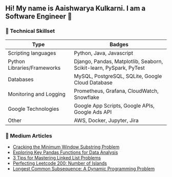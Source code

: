 ## Hi! My name is Aaishwarya Kulkarni. I am a Software Engineer 👋

### 🧠 Technical Skillset

| Type | Badges |
| -- | -- |
| Scripting languages | Python, Java, Javascript |
| Python Libraries/Frameworks | Django, Pandas, Matplotlib, Seaborn, Scikit-learn, PySpark, PyTest | 
| Databases | MySQL, PostgreSQL, SQLite, Google Cloud Database |
| Monitoring and Logging | Prometheus, Grafana, CloudWatch, Snowflake |
| Google Technologies | Google App Scripts, Google APIs, Google Ads API |
|Other | AWS, Docker, Jupyter, Jira |

### 📝 Medium Articles

<!-- MEDIUM:START -->
- [Cracking the Minimum Window Substring Problem](https://aaishwaryakulkarni.medium.com/cracking-the-minimum-window-substring-problem-8611827d6faa)
- [Exploring Key Pandas Functions for Data Analysis](https://medium.com/@aaishwaryakulkarni/exploring-key-pandas-functions-for-data-analysis-3fe61c028d0a)
- [3 Tips for Mastering Linked List Problems](https://medium.com/@aaishwaryakulkarni/3-tips-for-mastering-linked-list-problems-bcac5a0d6bbb)
- [Perfecting Leetcode 200: Number of Islands](https://medium.com/@aaishwaryakulkarni/perfecting-leetcode-200-number-of-islands-ebd387776f8d)
- [Longest Common Subsequence: A Dynamic Programming Problem](https://medium.com/@aaishwaryakulkarni/longest-common-subsequence-a-dynamic-programming-problem-754a20c29a6d)
<!-- MEDIUM:END -->